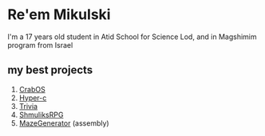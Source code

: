 # Re'em Mikulski

I'm a 17 years old student in Atid School for Science Lod, and in Magshimim program from Israel

## my best projects
1. [CrabOS](https://github.com/r33m-m1kul5k1/CrabOS)
2. [Hyper-c](https://github.com/r33m-m1kul5k1/Hyper-c)
2. [Trivia](https://github.com/r33m-m1kul5k1/Trivia)
3. [ShmuliksRPG](https://github.com/r33m-m1kul5k1/ShmuliksRPG)
4. [MazeGenerator](https://github.com/r33m-m1kul5k1/MazeGenerator) (assembly)
